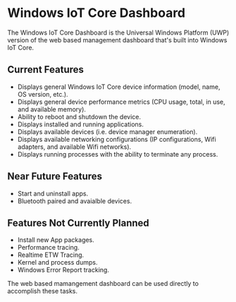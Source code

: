# Windows IoT Core Dashboard
The Windows IoT Core Dashboard is the Universal Windows Platform (UWP) version of the web based management dashboard that's built into Windows IoT Core.

## Current Features
* Displays general Windows IoT Core device information (model, name, OS version, etc.).
* Displays general device performance metrics (CPU usage, total, in use, and available memory).
* Ability to reboot and shutdown the device.
* Displays installed and running applications.
* Displays available devices (i.e. device manager enumeration).
* Displays available networking configurations (IP configurations, Wifi adapters, and available Wifi networks).
* Displays running processes with the ability to terminate any process.

## Near Future Features
* Start and uninstall apps.
* Bluetooth paired and avaialble devices.

## Features Not Currently Planned
* Install new App packages.
* Performance tracing.
* Realtime ETW Tracing.
* Kernel and process dumps.
* Windows Error Report tracking.

The web based mamangement dashboard can be used directly to accomplish these tasks.
